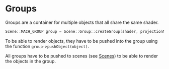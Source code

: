 # Groups

Groups are a container for multiple objects that all share the same shader. 

```cpp 
Scene::MACH_GROUP group = Scene::Group::createGroup(shader, projectionMatrix);
```

To be able to render objects, they have to be pushed into the group using the function `group->pushObject(object)`.

All groups have to be pushed to scenes (see [Scenes](./scene.md)) to be able to render the objects in the group. 